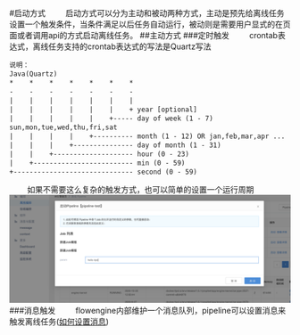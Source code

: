 #启动方式
&emsp; &emsp;启动方式可以分为主动和被动两种方式，主动是预先给离线任务设置一个触发条件，当条件满足以后任务自动运行，被动则是需要用户显式的在页面或者调用api的方式启动离线任务。
##主动方式
###定时触发
&emsp; &emsp;crontab表达式，离线任务支持的crontab表达式的写法是Quartz写法
```
说明：
Java(Quartz)
*    *    *    *    *    *    *
-    -    -    -    -    -    -
|    |    |    |    |    |    |
|    |    |    |    |    |    + year [optional]
|    |    |    |    |    +----- day of week (1 - 7) sun,mon,tue,wed,thu,fri,sat
|    |    |    |    +---------- month (1 - 12) OR jan,feb,mar,apr ...
|    |    |    +--------------- day of month (1 - 31)
|    |    +-------------------- hour (0 - 23)
|    +------------------------- min (0 - 59)
+------------------------------ second (0 - 59)
```
&emsp; &emsp;如果不需要这么复杂的触发方式，也可以简单的设置一个运行周期
![pipeline_start_param1](../assets/offline/pipeline_start_param1.png)
###消息触发
&emsp; &emsp;flowengine内部维护一个消息队列，pipeline可以设置消息来触发离线任务([如何设置消息](./job_msg.md))